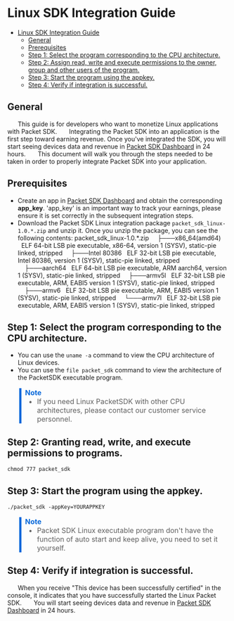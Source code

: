 # Linux SDK Integration Guide

- [Linux SDK Integration Guide](#linux-sdk-integration-guide)
  - [General](#general)
  - [Prerequisites](#prerequisites)
  - [Step 1:  Select the program corresponding to the CPU architecture.](#step-1--select-the-program-corresponding-to-the-cpu-architecture)
  - [Step 2: Assign read, write and execute permissions to the owner, group and other users of the program.](#step-2-assign-read-write-and-execute-permissions-to-the-owner-group-and-other-users-of-the-program)
  - [Step 3:  Start the program using the appkey.](#step-3--start-the-program-using-the-appkey)
  - [Step 4:  Verify if integration is successful.](#step-4--verify-if-integration-is-successful)


## General
&nbsp;&nbsp;&nbsp;&nbsp;&nbsp;&nbsp;This guide is for developers who want to monetize Linux applications with Packet SDK.
&nbsp;&nbsp;&nbsp;&nbsp;&nbsp;&nbsp;Integrating the Packet SDK into an application is the first step toward earning revenue. Once you've integrated the SDK, you will start seeing devices data and revenue in [Packet SDK Dashboard](https://dashboard.packetsdk.com) in 24 hours.
&nbsp;&nbsp;&nbsp;&nbsp;&nbsp;&nbsp;This document will walk you through the steps needed to be taken in order to properly integrate Packet SDK into your application.


## Prerequisites
- Create an app in [Packet SDK Dashboard](https://dashboard.packetsdk.com) and obtain the corresponding **app_key**. 'app_key' is an important way to track your earnings, please ensure it is set correctly in the subsequent integration steps.
- Download the Packet SDK Linux integration package `packet_sdk_linux-1.0.*.zip` and unzip it.
Once you unzip the package, you can see the following contents:
packet_sdk_linux-1.0.*.zip
&nbsp;&nbsp;&nbsp;&nbsp;├───x86_64(amd64) &nbsp;&nbsp;ELF 64-bit LSB pie executable, x86-64, version 1 (SYSV), static-pie linked, stripped
&nbsp;&nbsp;&nbsp;&nbsp;├───Intel 80386 &nbsp;&nbsp;ELF 32-bit LSB pie executable, Intel 80386, version 1 (SYSV), static-pie linked, stripped
&nbsp;&nbsp;&nbsp;&nbsp;├───aarch64 &nbsp;&nbsp;ELF 64-bit LSB pie executable, ARM aarch64, version 1 (SYSV), static-pie linked, stripped
&nbsp;&nbsp;&nbsp;&nbsp;├───armv5l &nbsp;&nbsp;ELF 32-bit LSB pie executable, ARM, EABI5 version 1 (SYSV), static-pie linked, stripped
&nbsp;&nbsp;&nbsp;&nbsp;├───armv6 &nbsp;&nbsp;ELF 32-bit LSB pie executable, ARM, EABI5 version 1 (SYSV), static-pie linked, stripped
&nbsp;&nbsp;&nbsp;&nbsp;└───armv7l &nbsp;&nbsp;ELF 32-bit LSB pie executable, ARM, EABI5 version 1 (SYSV), static-pie linked, stripped



## Step 1:  Select the program corresponding to the CPU architecture.
- You can use the `uname -a` command to view the CPU architecture of Linux devices.
- You can use the `file packet_sdk` command to view the architecture of the PacketSDK executable program.

<blockquote style="font-size: 16px; padding: 0 8px; border-left: 5px solid #0969DA;">  
    <p style="margin-bottom: 0;"><strong style="color: #0969DA;">Note</strong></p>  
    <ul style="margin-top: 0;">
        <li>If you need Linux PacketSDK with other CPU architectures, please contact our customer service personnel.</li>  
    </ul>  
</blockquote>

## Step 2: Granting read, write, and execute permissions to programs.
  ```
  chmod 777 packet_sdk
  ```

## Step 3:  Start the program using the appkey.
  ```
  ./packet_sdk -appKey=YOURAPPKEY
  ```
<blockquote style="font-size: 16px; padding: 0 8px; border-left: 5px solid #0969DA;">  
    <p style="margin-bottom: 0;"><strong style="color: #0969DA;">Note</strong></p>  
    <ul style="margin-top: 0;">
        <li>Packet SDK Linux executable program don't have the function of auto start and keep alive, you need to set it yourself.</li>  
    </ul>  
</blockquote>

## Step 4:  Verify if integration is successful.
&nbsp;&nbsp;&nbsp;&nbsp;&nbsp;&nbsp;When you receive "This device has been successfully certified" in the console, it indicates that you have successfully started the Linux Packet SDK.
&nbsp;&nbsp;&nbsp;&nbsp;&nbsp;&nbsp;You will start seeing devices data and revenue in [Packet SDK Dashboard](https://dashboard.packetsdk.com) in 24 hours.

